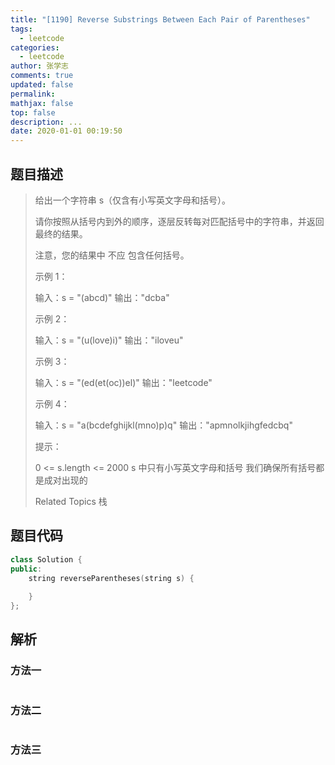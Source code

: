 ```yaml
---
title: "[1190] Reverse Substrings Between Each Pair of Parentheses"
tags:
  - leetcode
categories:
  - leetcode
author: 张学志
comments: true
updated: false
permalink:
mathjax: false
top: false
description: ...
date: 2020-01-01 00:19:50
---
```


## 题目描述

> 给出一个字符串 s（仅含有小写英文字母和括号）。 
> 
> 请你按照从括号内到外的顺序，逐层反转每对匹配括号中的字符串，并返回最终的结果。 
> 
> 注意，您的结果中 不应 包含任何括号。 
> 
> 
> 
> 示例 1： 
> 
> 输入：s = "(abcd)"
> 输出："dcba"
> 
> 
> 示例 2： 
> 
> 输入：s = "(u(love)i)"
> 输出："iloveu"
> 
> 
> 示例 3： 
> 
> 输入：s = "(ed(et(oc))el)"
> 输出："leetcode"
> 
> 
> 示例 4： 
> 
> 输入：s = "a(bcdefghijkl(mno)p)q"
> 输出："apmnolkjihgfedcbq"
> 
> 
> 
> 
> 提示： 
> 
> 
> 0 <= s.length <= 2000 
> s 中只有小写英文字母和括号 
> 我们确保所有括号都是成对出现的 
> 
> Related Topics 栈

## 题目代码

```cpp
class Solution {
public:
    string reverseParentheses(string s) {
        
    }
};
```

## 解析

### 方法一

```cpp

```

### 方法二

```cpp

```

### 方法三

```cpp

```

